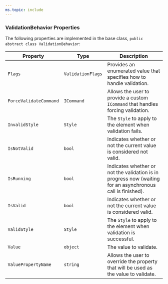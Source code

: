 ```yaml
---
ms.topic: include
---
```


### ValidationBehavior Properties

The following properties are implemented in the base class, `public abstract class ValidationBehavior`:

|Property  |Type  |Description  |
|---------|---------|---------|
| `Flags` | `ValidationFlags` | Provides an enumerated value that specifies how to handle validation. |
| `ForceValidateCommand` | `ICommand` | Allows the user to provide a custom `ICommand` that handles forcing validation. |
| `InvalidStyle` | `Style` | The `Style` to apply to the element when validation fails. |
| `IsNotValid` | `bool` | Indicates whether or not the current value is considered not valid. |
| `IsRunning` | `bool` | Indicates whether or not the validation is in progress now (waiting for an asynchronous call is finished). |
| `IsValid` | `bool` | Indicates whether or not the current value is considered valid. |
| `ValidStyle` | `Style` | The `Style` to apply to the element when validation is successful. |
| `Value` | `object` | The value to validate. |
| `ValuePropertyName` | `string` | Allows the user to override the property that will be used as the value to validate. |
